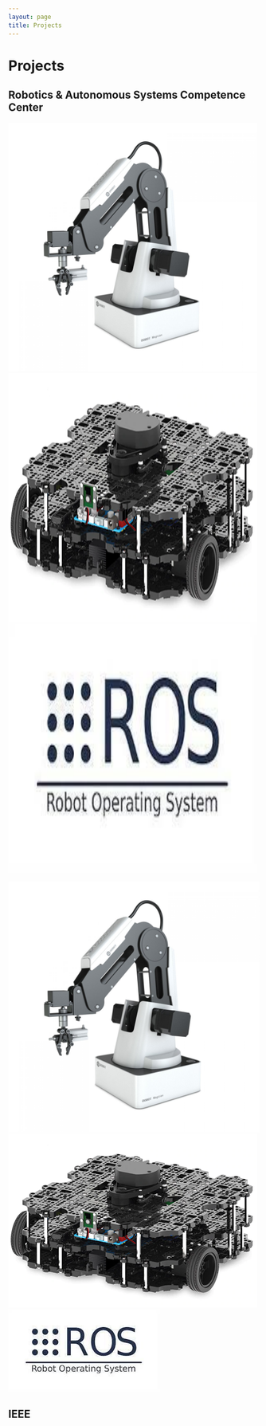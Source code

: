 ```yaml
---
layout: page
title: Projects
---
```

# Projects

## Robotics & Autonomous Systems Competence Center

<div class="row">
  <div class="column">
    <img src="../assets/img/blog/dobot/dobot.jpg" alt="dobot" width="500px" height="500px">
  </div>
  <div class="column">
    <img src="../assets/img/blog/turtlebot/turtle.png" alt="turtle" width="500px" height="500px">
  </div>
  <div class="column">
    <img src="./assets/img/blog/../../../../assets/img/blog/desfioslab/ros.jpeg" alt="desafios" width="500px" height="500px">
  </div>
</div>

[![dobot](../assets/img/blog/dobot/dobot.jpg)](https://tiago369.github.io/example/2022-01-07-dobot/) [![turtlebot](../assets/img/blog/turtlebot/turtle.png)](http://www.host.com/link.html) [![ros](./assets/img/blog/../../../../assets/img/blog/desfioslab/ros.jpeg)](http://www.host.com/link.html)

## IEEE

